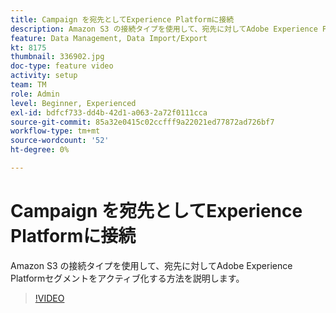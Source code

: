 ```yaml
---
title: Campaign を宛先としてExperience Platformに接続
description: Amazon S3 の接続タイプを使用して、宛先に対してAdobe Experience Platformセグメントをアクティブ化する方法を説明します。
feature: Data Management, Data Import/Export
kt: 8175
thumbnail: 336902.jpg
doc-type: feature video
activity: setup
team: TM
role: Admin
level: Beginner, Experienced
exl-id: bdfcf733-dd4b-42d1-a063-2a72f0111cca
source-git-commit: 85a32e0415c02ccfff9a22021ed77872ad726bf7
workflow-type: tm+mt
source-wordcount: '52'
ht-degree: 0%

---
```


# Campaign を宛先としてExperience Platformに接続

Amazon S3 の接続タイプを使用して、宛先に対してAdobe Experience Platformセグメントをアクティブ化する方法を説明します。

>[!VIDEO](https://video.tv.adobe.com/v/336902?quality=12)
